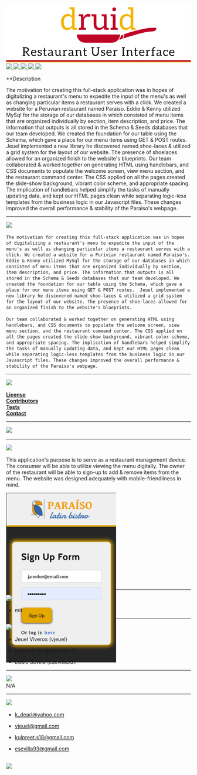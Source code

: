 <a>
   <img src="public/img/readMeLogo.jpg"/>
</a>
<a href="https://github.com/vjeuel">
   <img src="https://img.shields.io/badge/Author%3A-Jeuel%20Viveros-blue"/>
</a>
<a href="https://github.com/KenanDeari">
   <img src="https://img.shields.io/badge/Author%3A-Kenan%20Deari-blue"/>
</a>
<a href="https://github.com/ksingh-1">
   <img src="https://img.shields.io/badge/Author%3A-Kulpreet%20Singh-blue"/>
</a>
<a href="https://github.com/esevilla93">
   <img src="https://img.shields.io/badge/Author%3A-Eddie%20Sevilla-blue"/>
</a>

<img src="https://img.shields.io/badge/Release%20Version%20-1.1-orange"/>


<p align="left" margin="auto" class="Description">**Description</p>

The motivation for creating this full-stack application was in hopes of digitalizing a restaurant's menu to expedite the input of the menu's as well as changing particular items a restaurant serves with a click. We created a website for a Peruvian restaurant named Paraiso. Eddie & Kenny utilized MySql for the storage of our databases in which consisted of menu items that are organized individually by section, item description, and price. The information that outputs is all stored in the Schema & Seeds databases that our team developed. We created the foundation for our table using the Schema, which gave a place for our menu items using GET & POST routes. Jeuel implemented a new library he discovered named shoe-laces & utilized a grid system for the layout of our website. The presence of shoelaces allowed for an organized finish to the website's blueprints. 
Our team collaborated & worked together on generating HTML using handlebars, and CSS documents to populate the welcome screen, view menu section, and the restaurant command center. The CSS applied on all the pages created the slide-show background, vibrant color scheme, and appropriate spacing. The implication of handlebars helped simplify the tasks of manually updating data, and kept our HTML pages clean while separating logic-less templates from the business logic in our Javascript files. These changes improved the overall performance & stability of the Paraiso's webpage.
</p>

<hr>

<p align="left" margin="auto" class="Description">
<a>
  <img src="https://img.shields.io/badge/Description%20-red"/>
  <a> 

	The motivation for creating this full-stack application was in hopes of digitalizing a restaurant's menu to expedite the input of the menu's as well as changing particular items a restaurant serves with a click. We created a website for a Purivian restaurant named Paraiso's. Eddie & Kenny utilized MySql for the storage of our databases in which consisted of menu items that are organized individually by section, item description, and price. The information that outputs is all stored in the Schema & Seeds databases that our team developed. We created the foundation for our table using the Schema, which gave a place for our menu items using GET & POST routes.  Jeuel implemented a new library he discovered named shoe-laces & utilized a grid system for the layout of our website. The presence of shoe-laces allowed for an organized finish to the website's blueprints. 

	Our team collaborated & worked together on generating HTML using handlebars, and CSS documents to populate the welcome screen, view menu section, and the restaurant command center. The CSS applied on all the pages created the slide-show background, vibrant color scheme, and appropriate spacing. The implication of handlebars helped simplify the tasks of manually updating data, and kept our HTML pages clean while separating logic-less templates from the business logic in our Javascript files. These changes improved the overall performance & stability of the Paraiso's webpage.

<hr>

<p align="left" margin="auto" class="Installation">
<a>
  <img src="https://img.shields.io/badge/Contents%20-orange"/></>

**[License](.License)**</br>
**[Contributors](.Contributors)**<br>
**[Tests](.Tests)**<br>
**[Contact](.Contact)**<br>
</p>

<hr>
 <a align="left" margin="35px" class="Installation" **installation>
<a>
  <img src="https://img.shields.io/badge/Installation%20Procedure%20-yellow"/></>
  <a> 

<hr>

<a align="left" margin="auto" class="Usage">
<a>
  <img src="https://img.shields.io/badge/Application%20Usage%20-red"/></>
  <a> <br>

 This application's purpose is to serve as a restaurant management device. The consumer will be able to utilize viewing the menu digitally. The owner of the restaurant will be able to sign-up to add & remove items from the menu. The website was designed adequately with mobile-friendliness in mind. 


 <p align="auto" margin="50px" style="width:300px;height:250px;">
  <a>
    <img src="public/img/sign-up.png"/></>
    <a>

 </p>
<hr>


<a align="left" margin="auto" class="License">
<a>
  <img src="https://img.shields.io/badge/License%20-orange"/></>
  <a> <br>

* mit

<hr>

<a align="left" margin="auto" class="Contributors">
<a>
  <img src="https://img.shields.io/badge/Contributors%20-yellow"/></>
  <a><br>

* Jeuel Viveros (vjeuel)

* Kulpreet Singh (ksingh-1)

* Eddie Sevilla (esevilla93). 

<hr>

<a align="left" margin="auto" class="Tests">
<a>
  <img src="https://img.shields.io/badge/Tests%20-red"/></>
  <a> 
  <br>
N/A

<hr>

<a align="left" margin="auto" class="Contact">
<a>
  <img src="https://img.shields.io/badge/Contact%20Information%20-orange"/></>
  <a> <br>

* k_deari@yahoo.com

* vjeuel@gmail.com

* kulpreet.s18@gmail.com

* esevilla93@gmail.com
<br>


<img src="https://avatars3.githubusercontent.com/u/61893505?v=4" class="profile" align="left" height="100">